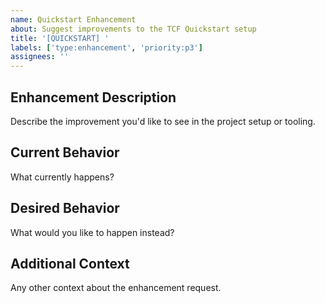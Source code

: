 ```yaml
---
name: Quickstart Enhancement
about: Suggest improvements to the TCF Quickstart setup
title: '[QUICKSTART] '
labels: ['type:enhancement', 'priority:p3']
assignees: ''
---
```


## Enhancement Description
Describe the improvement you'd like to see in the project setup or tooling.

## Current Behavior
What currently happens?

## Desired Behavior  
What would you like to happen instead?

## Additional Context
Any other context about the enhancement request.
